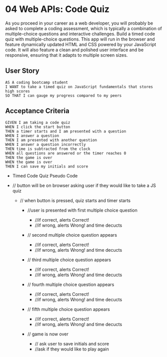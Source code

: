 # 04 Web APIs: Code Quiz

As you proceed in your career as a web developer, you will probably be asked to complete a coding assessment, which is typically a combination of multiple-choice questions and interactive challenges. Build a timed code quiz with multiple-choice questions. This app will run in the browser and feature dynamically updated HTML and CSS powered by your JavaScript code. It will also feature a clean and polished user interface and be responsive, ensuring that it adapts to multiple screen sizes.

## User Story

```
AS A coding bootcamp student
I WANT to take a timed quiz on JavaScript fundamentals that stores high scores
SO THAT I can gauge my progress compared to my peers
```

## Acceptance Criteria

```
GIVEN I am taking a code quiz
WHEN I click the start button
THEN a timer starts and I am presented with a question
WHEN I answer a question
THEN I am presented with another question
WHEN I answer a question incorrectly
THEN time is subtracted from the clock
WHEN all questions are answered or the timer reaches 0
THEN the game is over
WHEN the game is over
THEN I can save my initials and score
```

* Timed Code Quiz Pseudo Code

* // button will be on browser asking user if they would like to take a JS quiz
    * // when button is pressed, quiz starts and timer starts
         * //user is presented with first   multiple choice question
            * //if correct, alerts Correct!
            * //if wrong, alerts Wrong! and time decucts 
        * // second multiple choice question appears
            * //if correct, alerts Correct!
            * //if wrong, alerts Wrong! and time decucts 

        * // third multiple choice question appears
            * //if correct, alerts Correct!
            * //if wrong, alerts Wrong! and time decucts 

        * // fourth multiple choice question appears
            * //if correct, alerts Correct!
            * //if wrong, alerts Wrong! and time decucts 

        * // fifth multiple choice question appears
            * //if correct, alerts Correct!
            * //if wrong, alerts Wrong! and time decucts

        * // game is now over
            * // ask user to save initials and score
            * //ask if they would like to play again